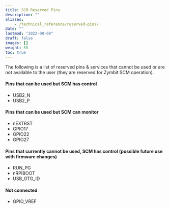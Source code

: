 ```yaml
---
title: SCM Reserved Pins
description: ""
aliases:
    - /technical_reference/reserved-pins/
date: ""
lastmod: "2022-08-08"
draft: false
images: []
weight: 55
toc: true
---
```


The following is a list of reserved pins & services that cannot be used or are not available to the user (they are reserved for Zymbit SCM operation). 


#### Pins that can be used but SCM has control
* USB2_N
* USB2_P

#### Pins that can be used but SCM can monitor
* nEXTRST
* GPIO17
* GPIO22
* GPIO27

#### Pins that currently cannot be used, SCM has control (possible future use with firmware changes)
* RUN_PG
* nRPIBOOT
* USB_OTG_ID

#### Not connected
* GPIO_VREF
